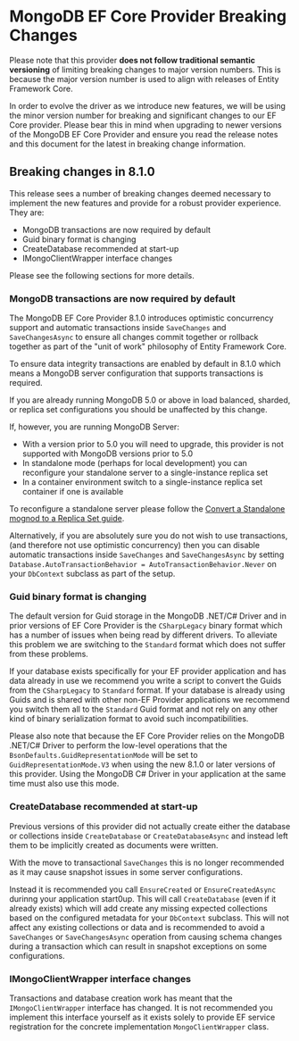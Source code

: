 # MongoDB EF Core Provider Breaking Changes

Please note that this provider **does not follow traditional semantic versioning** of limiting breaking changes to major version numbers. This is because the major version number is used to align with releases of Entity Framework Core.

In order to evolve the driver as we introduce new features, we will be using the minor version number for breaking and significant changes to our EF Core provider. Please bear this in mind when upgrading to newer versions of the MongoDB EF Core Provider and ensure you read the release notes and this document for the latest in breaking change information.

## Breaking changes in 8.1.0

This release sees a number of breaking changes deemed necessary to implement the new features and provide for a robust provider experience. They are:

- MongoDB transactions are now required by default
- Guid binary format is changing
- CreateDatabase recommended at start-up
- IMongoClientWrapper interface changes

Please see the following sections for more details.

### MongoDB transactions are now required by default

The MongoDB EF Core Provider 8.1.0 introduces optimistic concurrency support and automatic transactions inside `SaveChanges` and `SaveChangesAsync` to ensure all changes commit together or rollback together as part of the "unit of work" philosophy of Entity Framework Core.

To ensure data integrity transactions are enabled by default in 8.1.0 which means a MongoDB server configuration that supports transactions is required. 

If you are already running MongoDB 5.0 or above in load balanced, sharded, or replica set configurations you should be unaffected by this change.

If, however, you are running MongoDB Server:

- With a version prior to 5.0 you will need to upgrade, this provider is not supported with MongoDB versions prior to 5.0
- In standalone mode (perhaps for local development) you can reconfigure your standalone server to a single-instance replica set
- In a container environment switch to a single-instance replica set container if one is available

To reconfigure a standalone server please follow the [Convert a Standalone mognod to a Replica Set guide](https://www.mongodb.com/docs/manual/tutorial/convert-standalone-to-replica-set/).

Alternatively, if you are absolutely sure you do not wish to use transactions, (and therefore not use optimistic concurrency) then you can disable automatic transactions inside `SaveChanges` and `SaveChangesAsync` by setting `Database.AutoTransactionBehavior = AutoTransactionBehavior.Never` on your `DbContext` subclass as part of the setup.

### Guid binary format is changing

The default version for Guid storage in the MongoDB .NET/C# Driver and in prior versions of EF Core Provider is the `CSharpLegacy` binary format which has a number of issues when being read by different drivers. To alleviate this problem we are switching to the `Standard` format which does not suffer from these problems.

If your database exists specifically for your EF provider application and has data already in use we recommend you write a script to convert the Guids from the `CSharpLegacy` to `Standard` format. If your database is already using Guids and is shared with other non-EF Provider applications we recommend you switch them all to the `Standard` Guid format and not rely on any other kind of binary serialization format to avoid such incompatibilities.

Please also note that because the EF Core Provider relies on the MongoDB .NET/C# Driver to perform the low-level operations that the `BsonDefaults.GuidRepresentationMode` will be set to `GuidRepresentationMode.V3` when using the new 8.1.0 or later versions of this provider. Using the MongoDB C# Driver in your application at the same time must also use this mode.

### CreateDatabase recommended at start-up

Previous versions of this provider did not actually create either the database or collections inside `CreateDatabase` or `CreateDatabaseAsync` and instead left them to be implicitly created as documents were written.

With the move to transactional `SaveChanges` this is no longer recommended as it may cause snapshot issues in some server configurations.

Instead it is recommended you call `EnsureCreated` or `EnsureCreatedAsync` durinng your application start0up. This will call `CreateDatabase` (even if it already exists) which will add create any missing expected collections based on the configured metadata for your `DbContext` subclass. This will not affect any existing collections or data and is recommended to avoid a `SaveChanges` or `SaveChangesAsync` operation from causing schema changes during a transaction which can result in snapshot exceptions on some configurations.

### IMongoClientWrapper interface changes

Transactions and database creation work has meant that the `IMongoClientWrapper` interface has changed. It is not recommended you implement this interface yourself as it exists solely to provide EF service registration for the concrete implementation `MongoClientWrapper` class.



